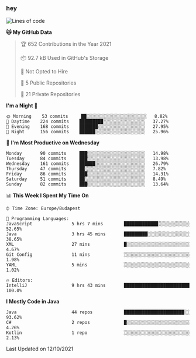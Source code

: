 ### hey

<!--START_SECTION:waka-->
![Lines of code](https://img.shields.io/badge/From%20Hello%20World%20I%27ve%20Written-459076%20lines%20of%20code-blue)

**🐱 My GitHub Data** 

> 🏆 652 Contributions in the Year 2021
 > 
> 📦 92.7 kB Used in GitHub's Storage 
 > 
> 🚫 Not Opted to Hire
 > 
> 📜 5 Public Repositories 
 > 
> 🔑 21 Private Repositories  
 > 
**I'm a Night 🦉** 

```text
🌞 Morning    53 commits     ██░░░░░░░░░░░░░░░░░░░░░░░   8.82% 
🌆 Daytime    224 commits    █████████░░░░░░░░░░░░░░░░   37.27% 
🌃 Evening    168 commits    ███████░░░░░░░░░░░░░░░░░░   27.95% 
🌙 Night      156 commits    ██████░░░░░░░░░░░░░░░░░░░   25.96%

```
📅 **I'm Most Productive on Wednesday** 

```text
Monday       90 commits     ███░░░░░░░░░░░░░░░░░░░░░░   14.98% 
Tuesday      84 commits     ███░░░░░░░░░░░░░░░░░░░░░░   13.98% 
Wednesday    161 commits    ██████░░░░░░░░░░░░░░░░░░░   26.79% 
Thursday     47 commits     ██░░░░░░░░░░░░░░░░░░░░░░░   7.82% 
Friday       86 commits     ███░░░░░░░░░░░░░░░░░░░░░░   14.31% 
Saturday     51 commits     ██░░░░░░░░░░░░░░░░░░░░░░░   8.49% 
Sunday       82 commits     ███░░░░░░░░░░░░░░░░░░░░░░   13.64%

```


📊 **This Week I Spent My Time On** 

```text
⌚︎ Time Zone: Europe/Budapest

💬 Programming Languages: 
JavaScript               5 hrs 7 mins        █████████████░░░░░░░░░░░░   52.65% 
Java                     3 hrs 45 mins       █████████░░░░░░░░░░░░░░░░   38.65% 
XML                      27 mins             █░░░░░░░░░░░░░░░░░░░░░░░░   4.67% 
Git Config               11 mins             ░░░░░░░░░░░░░░░░░░░░░░░░░   1.98% 
YAML                     5 mins              ░░░░░░░░░░░░░░░░░░░░░░░░░   1.02%

🔥 Editors: 
IntelliJ                 9 hrs 43 mins       █████████████████████████   100.0%

```

**I Mostly Code in Java** 

```text
Java                     44 repos            ███████████████████████░░   93.62% 
C#                       2 repos             █░░░░░░░░░░░░░░░░░░░░░░░░   4.26% 
Kotlin                   1 repo              ░░░░░░░░░░░░░░░░░░░░░░░░░   2.13%

```



 Last Updated on 12/10/2021
<!--END_SECTION:waka-->
